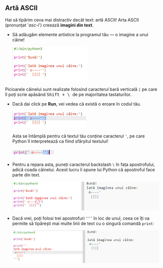 ## Artă ASCII

Hai să tipărim ceva mai distractiv decât text: artă ASCII! Arta ASCII (pronunțat '*asc-i*') creează **imagini din text**.

+ Să adăugăm elemente artistice la programul tău — o imagine a unui câine!
    
    ![captură de ecran](images/me-dog.png)

Picioarele câinelui sunt realizate folosind caracterul bară verticală `|` pe care îl poți scrie apăsând <kbd>Shift + \ </kbd> de pe majoritatea tastaturilor.

+ Dacă dai click pe **Run**, vei vedea că există o eroare în codul tău.
    
    ![captură de ecran](images/me-dog-bug.png)
    
    Asta se întâmplă pentru că textul tău conține caracterul `'`, pe care Python îl interpretează ca fiind sfârșitul textului!
    
    ![captură de ecran](images/me-dog-quote.png)

+ Pentru a repara asta, puneți caracterul backslash `\` în fața apostrofului, adică coada câinelui. Acest lucru îi spune lui Python că apostroful face parte din text.
    
    ![captură de ecran](images/me-dog-bug-fix.png)

+ Dacă vrei, poți folosi trei apostrofuri `‘’’` în loc de unul, ceea ce îți va permite să tipărești mai multe linii de text cu o singură comandă `print`:
    
    ![captură de ecran](images/me-dog-triple-quote.png)